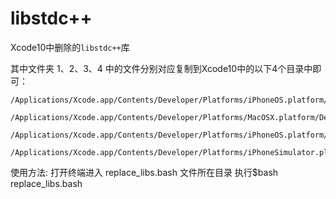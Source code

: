 # libstdc++
Xcode10中删除的`libstdc++`库

其中文件夹 1、2、3、4 中的文件分别对应复制到Xcode10中的以下4个目录中即可：
```
/Applications/Xcode.app/Contents/Developer/Platforms/iPhoneOS.platform/Developer/Library/CoreSimulator/Profiles/Runtimes/iOS.simruntime/Contents/Resources/RuntimeRoot/usr/lib/

/Applications/Xcode.app/Contents/Developer/Platforms/MacOSX.platform/Developer/SDKs/MacOSX.sdk/usr/lib/

/Applications/Xcode.app/Contents/Developer/Platforms/iPhoneOS.platform/Developer/SDKs/iPhoneOS.sdk/usr/lib/

/Applications/Xcode.app/Contents/Developer/Platforms/iPhoneSimulator.platform/Developer/SDKs/iPhoneSimulator.sdk/usr/lib/
```

使用方法:
打开终端进入 replace_libs.bash 文件所在目录
执行$bash replace_libs.bash
